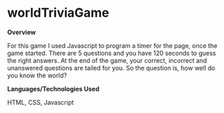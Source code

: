 # worldTriviaGame
<strong>Overview</strong>


For this game I used Javascript to program a timer for the page, once the game started. There are 5 questions and you have 120 seconds to guess the right answers. At the end of the game, your correct, incorrect and unanswered questions are tailed for you. So the question is, how well do you know the world? 


<strong>Languages/Technologies Used</strong>


HTML, CSS, Javascript
